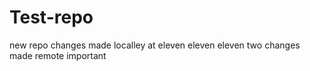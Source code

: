 # Test-repo
new repo
changes made localley
at eleven eleven
eleven two
changes made remote
important
